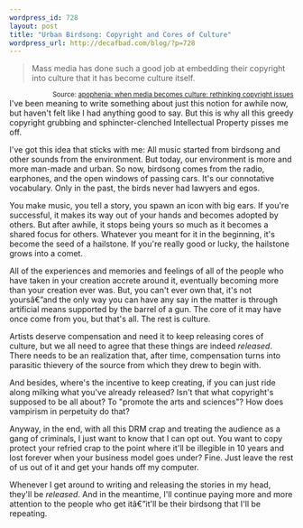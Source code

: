 ```yaml
--- 
wordpress_id: 728
layout: post
title: "Urban Birdsong: Copyright and Cores of Culture"
wordpress_url: http://decafbad.com/blog/?p=728
---
```

<blockquote cite="http://www.zephoria.org/thoughts/archives/2005/09/29/when_media_beco.html">Mass media has done such a good job at embedding their copyright into culture that it has become culture itself.</blockquote>
<small style="text-align:right; display:block">Source: <a href="http://www.zephoria.org/thoughts/archives/2005/09/29/when_media_beco.html">apophenia: when media becomes culture: rethinking copyright issues</a></small>
I've been meaning to write something about just this notion for awhile now, but haven't felt like I had anything good to say.  But this is why all this greedy copyright grubbing and sphincter-clenched Intellectual Property pisses me off.

I've got this idea that sticks with me:  All music started from birdsong and other sounds from the environment.  But today, our environment is more and more man-made and urban.  So now, birdsong comes from the radio, earphones, and the open windows of passing cars.  It's our connotative vocabulary.  Only in the past, the birds never had lawyers and egos.

You make music, you tell a story, you spawn an icon with big ears.  If you're successful, it makes its way out of your hands and becomes adopted by others.  But after awhile, it stops being yours so much as it becomes a shared focus for others.  Whatever you meant for it in the beginning, it's become the seed of a hailstone.  If you're really good or lucky, the hailstone grows into a comet. 

All of the experiences and memories and feelings of all of the people who have taken in your creation accrete around it, eventually becoming more than your creation ever was.  But, you can't ever own that, it's not yoursâ€”and the only way you can have any say in the matter is through artificial means supported by the barrel of a gun.  The core of it may have once come from you, but that's all.  The rest is culture.

Artists deserve compensation and need it to keep releasing cores of culture, but we all need to agree that these things are indeed *released*.  There needs to be an realization that, after time, compensation turns into parasitic thievery of the source from which they drew to begin with.  

And besides, where's the incentive to keep creating, if you can just ride along milking what you've already released?  Isn't that what copyright's supposed to be all about?  To "promote the arts and sciences"?  How does vampirism in perpetuity do that?

Anyway, in the end, with all this DRM crap and treating the audience as a gang of criminals, I just want to know that I can opt out.  You want to copy protect your refried crap to the point where it'll be illegible in 10 years and lost forever when your business model goes under?  Fine.  Just leave the rest of us out of it and get your hands off my computer.  

Whenever I get around to writing and releasing the stories in my head, they'll be *released*.  And in the meantime, I'll continue paying more and more attention to the people who get itâ€”it'll be their birdsong that I'll be repeating.

<!-- tags: music copyright culture drm copyfight -->
